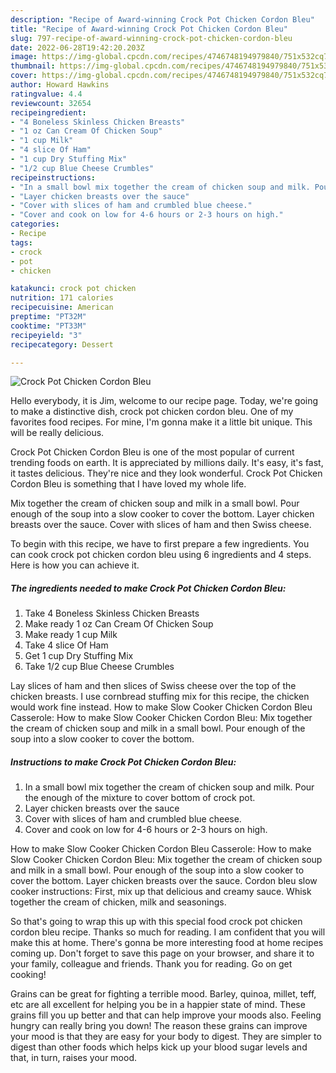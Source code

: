 ```yaml
---
description: "Recipe of Award-winning Crock Pot Chicken Cordon Bleu"
title: "Recipe of Award-winning Crock Pot Chicken Cordon Bleu"
slug: 797-recipe-of-award-winning-crock-pot-chicken-cordon-bleu
date: 2022-06-28T19:42:20.203Z
image: https://img-global.cpcdn.com/recipes/4746748194979840/751x532cq70/crock-pot-chicken-cordon-bleu-recipe-main-photo.jpg
thumbnail: https://img-global.cpcdn.com/recipes/4746748194979840/751x532cq70/crock-pot-chicken-cordon-bleu-recipe-main-photo.jpg
cover: https://img-global.cpcdn.com/recipes/4746748194979840/751x532cq70/crock-pot-chicken-cordon-bleu-recipe-main-photo.jpg
author: Howard Hawkins
ratingvalue: 4.4
reviewcount: 32654
recipeingredient:
- "4 Boneless Skinless Chicken Breasts"
- "1 oz Can Cream Of Chicken Soup"
- "1 cup Milk"
- "4 slice Of Ham"
- "1 cup Dry Stuffing Mix"
- "1/2 cup Blue Cheese Crumbles"
recipeinstructions:
- "In a small bowl mix together the cream of chicken soup and milk. Pour the enough of the mixture to cover bottom of crock pot."
- "Layer chicken breasts over the sauce"
- "Cover with slices of ham and crumbled blue cheese."
- "Cover and cook on low for 4-6 hours or 2-3 hours on high."
categories:
- Recipe
tags:
- crock
- pot
- chicken

katakunci: crock pot chicken 
nutrition: 171 calories
recipecuisine: American
preptime: "PT32M"
cooktime: "PT33M"
recipeyield: "3"
recipecategory: Dessert

---
```



![Crock Pot Chicken Cordon Bleu](https://img-global.cpcdn.com/recipes/4746748194979840/751x532cq70/crock-pot-chicken-cordon-bleu-recipe-main-photo.jpg)

Hello everybody, it is Jim, welcome to our recipe page. Today, we're going to make a distinctive dish, crock pot chicken cordon bleu. One of my favorites food recipes. For mine, I'm gonna make it a little bit unique. This will be really delicious.

Crock Pot Chicken Cordon Bleu is one of the most popular of current trending foods on earth. It is appreciated by millions daily. It's easy, it's fast, it tastes delicious. They're nice and they look wonderful. Crock Pot Chicken Cordon Bleu is something that I have loved my whole life.

Mix together the cream of chicken soup and milk in a small bowl. Pour enough of the soup into a slow cooker to cover the bottom. Layer chicken breasts over the sauce. Cover with slices of ham and then Swiss cheese.


To begin with this recipe, we have to first prepare a few ingredients. You can cook crock pot chicken cordon bleu using 6 ingredients and 4 steps. Here is how you can achieve it.

<!--inarticleads1-->

##### The ingredients needed to make Crock Pot Chicken Cordon Bleu:

1. Take 4 Boneless Skinless Chicken Breasts
1. Make ready 1 oz Can Cream Of Chicken Soup
1. Make ready 1 cup Milk
1. Take 4 slice Of Ham
1. Get 1 cup Dry Stuffing Mix
1. Take 1/2 cup Blue Cheese Crumbles


Lay slices of ham and then slices of Swiss cheese over the top of the chicken breasts. I use cornbread stuffing mix for this recipe, the chicken would work fine instead. How to make Slow Cooker Chicken Cordon Bleu Casserole: How to make Slow Cooker Chicken Cordon Bleu: Mix together the cream of chicken soup and milk in a small bowl. Pour enough of the soup into a slow cooker to cover the bottom. 

<!--inarticleads2-->

##### Instructions to make Crock Pot Chicken Cordon Bleu:

1. In a small bowl mix together the cream of chicken soup and milk. Pour the enough of the mixture to cover bottom of crock pot.
1. Layer chicken breasts over the sauce
1. Cover with slices of ham and crumbled blue cheese.
1. Cover and cook on low for 4-6 hours or 2-3 hours on high.


How to make Slow Cooker Chicken Cordon Bleu Casserole: How to make Slow Cooker Chicken Cordon Bleu: Mix together the cream of chicken soup and milk in a small bowl. Pour enough of the soup into a slow cooker to cover the bottom. Layer chicken breasts over the sauce. Cordon bleu slow cooker instructions: First, mix up that delicious and creamy sauce. Whisk together the cream of chicken, milk and seasonings. 

So that's going to wrap this up with this special food crock pot chicken cordon bleu recipe. Thanks so much for reading. I am confident that you will make this at home. There's gonna be more interesting food at home recipes coming up. Don't forget to save this page on your browser, and share it to your family, colleague and friends. Thank you for reading. Go on get cooking!

Grains can be great for fighting a terrible mood. Barley, quinoa, millet, teff, etc are all excellent for helping you be in a happier state of mind. These grains fill you up better and that can help improve your moods also. Feeling hungry can really bring you down! The reason these grains can improve your mood is that they are easy for your body to digest. They are simpler to digest than other foods which helps kick up your blood sugar levels and that, in turn, raises your mood.
